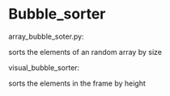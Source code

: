 # Bubble_sorter

array_bubble_soter.py:

sorts the elements of an random array by size
  
visual_bubble_sorter:

sorts the elements in the frame by height
